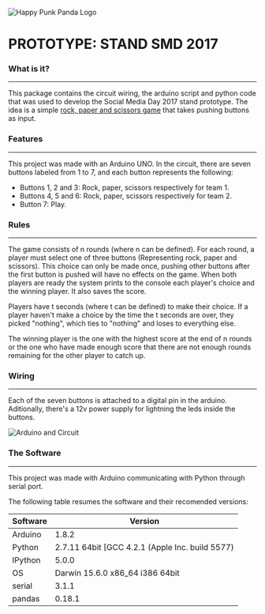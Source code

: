 ![Happy Punk Panda Logo](http://pnd.as/nerds/smd-2017/hpp-logo.png)

# PROTOTYPE: STAND SMD 2017


### What is it?
***
This package contains the circuit wiring, the arduino script and python code that was used to develop the Social Media Day 2017 stand prototype. The idea is a simple [rock, paper and scissors game](https://en.wikipedia.org/wiki/Rock%E2%80%93paper%E2%80%93scissors) that takes pushing buttons as input.


### Features
***
This project was made with an Arduino UNO. In the circuit, there are seven buttons labeled from 1 to 7, and each button represents the following:
* Buttons 1, 2 and 3: Rock, paper, scissors respectively for team 1.
* Buttons 4, 5 and 6: Rock, paper, scissors respectively for team 2.
* Button 7: Play.

### Rules
***

The game consists of n rounds (where n can be defined). For each round, a player must select one of three buttons (Representing rock, paper and scissors). This choice can only be made once, pushing other buttons after the first button is pushed will have no effects on the game. When both players are ready the system prints to the console each player's choice and the winning player. It also saves the score. 


Players have t seconds (where t can be defined) to make their choice. If a player haven't make a choice by the time the t seconds are over, they picked "nothing", which ties to "nothing" and loses to everything else.

The winning player is the one with the highest score at the end of n rounds or the one who have made enough score that there are not enough rounds remaining for the other player to catch up.

### Wiring
***

Each of the seven buttons is attached to a digital pin in the arduino. Aditionally, there's a 12v power supply for lightning the leds inside the buttons.

![Arduino and Circuit](http://pnd.as/nerds/smd-2017/smd-day-prototype-wiring.png)

### The Software
***

This project was made with Arduino communicating with Python through serial port.

The following table resumes the software and their recomended versions:


| Software      | Version     |
| ------------- |-------------|
| Arduino        | 1.8.2 |
| Python        | 2.7.11 64bit [GCC 4.2.1 (Apple Inc. build 5577) |
| IPython      | 5.0.0     |
| OS | Darwin 15.6.0 x86_64 i386 64bit      |
| serial | 3.1.1      |
| pandas | 0.18.1    |

